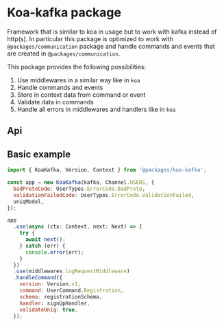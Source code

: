 # Koa-kafka package

Framework that is similar to koa in usage but to work with kafka instead of http(s). In particular this package is optimized to work with `@packages/communication` package and handle commands and events that are created in `@packages/communication`.

This package provides the following possibilities:
1. Use middlewares in a similar way like in `koa`
2. Handle commands and events
3. Store in context data from command or event
4. Validate data in commands
5. Handle all errors in middlewares and handlers like in `koa`

## Api

## Basic example

```javascript
import { KoaKafka, Version, Context } from '@packages/koa-kafka';

const app = new KoaKafka(kafka, Channel.USERS, {
  badProtoCode: UserTypes.ErrorCode.BadProto,
  validationFailedCode: UserTypes.ErrorCode.ValidationFailed,
  uniqModel,
});

app
  .use(async (ctx: Context, next: Next) => {
    try {
      await next();
    } catch (err) {
      console.error(err);
    }
  })
  .use(middlewares.logRequestMiddleware)
  .handleCommand({
    version: Version.v1,
    command: UserCommand.Registration,
    schema: registrationSchema,
    handler: signUpHandler,
    validateUniq: true,
  });

```
